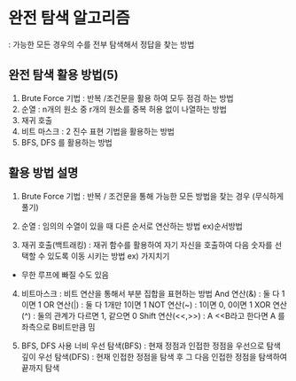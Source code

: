 # 완전 탐색 알고리즘
:  가능한 모든 경우의 수를 전부 탐색해서 정답을 찾는 방법


## 완전 탐색 활용 방법(5)

1. Brute Force 기법 : 반복 /조건문을 활용 하여 모두 점검 하는 방법  
2. 순열 : n개의 원소 중 r개의 원소를 중복 허용 없이 나열하는 방법  
3. 재귀 호출   
4. 비트 마스크 : 2 진수 표현 기법을 활용하는 방법 
5. BFS, DFS 를 활용하는 방법 

## 활용 방법 설명 

1. Brute Force 기법 : 반복 / 조건문을 통해 가능한 모든 방법을 찾는 경우  (무식하게 풀기) 

2. 순열 : 임의의 수열이 있을 때 다른 순서로 연산하는 방법   ex)순서방법
3. 재귀 호출(백트래킹)  : 재귀 함수를 활용하여 자기 자신을 호출하여 다음 숫자를 선택할 수 있도록 이동 시키는 방법  ex) 가지치기 
- 무한 루프에 빠질 수도 있음 

4. 비트마스크 : 비트 연산을 통해서 부분 집합을 표현하는 방법
And 연산(&) :  둘 다 1이면 1 
OR 연산(|) : 둘 다 1개만 1이면 1 
NOT 연산(~) : 1이면 0, 0이면 1 
XOR 연산(^) :  둘의 관계가 다르면 1, 같으면 0
Shift 연산(<<,>>) : A <<B라고 한다면 A 를 좌측으로 B비트만큼 밈

5. BFS, DFS 사용 
너비  우선 탐색(BFS) : 현재 정점과 인접한 정점을 우선으로 탐색  
깊이 우선 탐색(DFS) : 현재 인접한 정점을 탐색 후 그 다음 인접한 정점을 탐색하여 끝까지 탐색  
